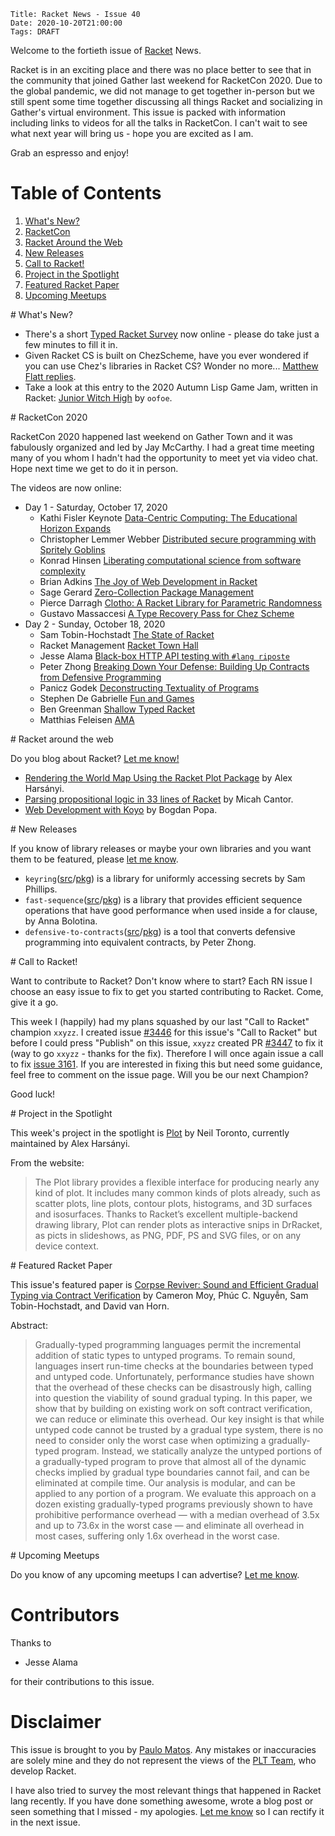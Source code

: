     Title: Racket News - Issue 40
    Date: 2020-10-20T21:00:00
    Tags: DRAFT

Welcome to the fortieth issue of [Racket](https://www.racket-lang.org) News.

Racket is in an exciting place and there was no place better to see that in the community that joined Gather last weekend for RacketCon 2020. Due to the global pandemic, we did not manage to get together in-person but we still spent some time together discussing all things Racket and socializing in Gather's virtual environment. This issue is packed with information including links to videos for all the talks in RacketCon. I can't wait to see what next year will bring us - hope you are excited as I am.

Grab an espresso and enjoy!

# Table of Contents

1. [What's New?](#whatsnew)
2. [RacketCon](#racketcon)
3. [Racket Around the Web](#aroundtheweb)
4. [New Releases](#newreleases)
5. [Call to Racket!](#calltoracket)
6. [Project in the Spotlight](#spotlight)
7. [Featured Racket Paper](#featuredpaper)
8. [Upcoming Meetups](#meetups)

<div id='whatsnew'/>
# What's New?

* There's a short [Typed Racket Survey](https://tinyurl.com/typed-racket-survey) now online - please do take just a few minutes to fill it in.
* Given Racket CS is built on ChezScheme, have you ever wondered if you can use Chez's libraries in Racket CS? Wonder no more... [Matthew Flatt replies](https://groups.google.com/g/racket-users/c/CyRr8S61T58/m/DUmJf16FCwAJ).
* Take a look at this entry to the 2020 Autumn Lisp Game Jam, written in Racket: [Junior Witch High](https://oofoe.itch.io/witchy) by `oofoe`.

<div id='racketcon'/>
# RacketCon 2020

RacketCon 2020 happened last weekend on Gather Town and it was fabulously organized and led by Jay McCarthy. I had a great time meeting many of you whom I hadn't had the opportunity to meet yet via video chat. Hope next time we get to do it in person.

The videos are now online:

* Day 1 - Saturday, October 17, 2020
    * Kathi Fisler Keynote [Data-Centric Computing: The Educational Horizon Expands](https://www.youtube.com/watch?v=MnrRUdbOW1M)
    * Christopher Lemmer Webber [Distributed secure programming with Spritely Goblins](https://www.youtube.com/watch?v=YbznItQpALo)
    * Konrad Hinsen [Liberating computational science from software complexity](https://youtu.be/YbznItQpALo?t=2105)
    * Brian Adkins [The Joy of Web Development in Racket](https://www.youtube.com/watch?v=bIi-tUzOwdw)
    * Sage Gerard [Zero-Collection Package Management](https://youtu.be/bIi-tUzOwdw?t=2330)
    * Pierce Darragh [Clotho: A Racket Library for Parametric Randomness](https://www.youtube.com/watch?v=mWnlXVEXnPc)
    * Gustavo Massaccesi [A Type Recovery Pass for Chez Scheme](https://youtu.be/mWnlXVEXnPc?t=2617)
* Day 2 - Sunday, October 18, 2020
    * Sam Tobin-Hochstadt [The State of Racket](https://www.youtube.com/watch?v=VgMwkxz0aBw)
    * Racket Management [Racket Town Hall](https://youtu.be/VgMwkxz0aBw?t=2577)
    * Jesse Alama [Black-box HTTP API testing with `#lang riposte`](https://www.youtube.com/watch?v=QtaqPEvaMyg)
    * Peter Zhong [Breaking Down Your Defense: Building Up Contracts from Defensive Programming](https://youtu.be/QtaqPEvaMyg?t=2087)
    * Panicz Godek [Deconstructing Textuality of Programs](https://www.youtube.com/watch?v=2tCY72t1nL0)
    * Stephen De Gabrielle [Fun and Games](https://youtu.be/2tCY72t1nL0?t=1970)
    * Ben Greenman [Shallow Typed Racket](https://www.youtube.com/watch?v=A4AA8nweYAg)
    * Matthias Feleisen [AMA](https://www.youtube.com/watch?v=A4AA8nweYAg)

<div id='aroundtheweb'/>
# Racket around the web

Do you blog about Racket? [Let me know!](mailto:pmatos@linki.tools)

* [Rendering the World Map Using the Racket Plot Package](https://groups.google.com/g/racket-users/c/CyRr8S61T58/m/DUmJf16FCwAJ) by Alex Harsányi.
* [Parsing propositional logic in 33 lines of Racket](https://micahcantor.xyz/blog/logic-racket-parser) by Micah Cantor.
* [Web Development with Koyo](https://defn.io/2020/10/18/web-dev-with-koyo/) by Bogdan Popa.

<div id='newreleases'/>
# New Releases

If you know of library releases or maybe your own libraries and you want them to be featured, please [let me know](mailto:pmatos@linki.tools).

* `keyring`([src](https://github.com/samdphillips/racket-keyring)/[pkg](https://pkgs.racket-lang.org/package/keyring)) is a library for uniformly accessing secrets by Sam Phillips.
* `fast-sequence`([src](https://github.com/abolotina/fast-sequence-combinators)/[pkg](https://pkgs.racket-lang.org/package/fast-sequence)) is a library that provides efficient sequence operations that have good performance when used inside a for clause, by Anna Bolotina.
* `defensive-to-contracts`([src](https://github.com/jiujiu1123/defensive-to-contracts)/[pkg](https://pkgs.racket-lang.org/package/defensive-to-contracts)) is a tool that converts defensive programming into equivalent contracts, by Peter Zhong.

<div id='calltoracket'/>
# Call to Racket!

Want to contribute to Racket? Don't know where to start? Each RN issue I choose an easy issue to fix to get you started contributing to Racket. Come, give it a go.

This week I (happily) had my plans squashed by our last "Call to Racket" champion `xxyzz`. I created issue [#3446](https://github.com/racket/racket/issues/3446) for this issue's "Call to Racket" but before I could press "Publish" on this issue, `xxyzz` created PR [#3447](https://github.com/racket/racket/pull/3447) to fix it (way to go `xxyzz` - thanks for the fix). Therefore I will once again issue a call to fix [issue 3161](https://github.com/racket/racket/issues/3161). If you are interested in fixing this but need some guidance, feel free to comment on the issue page. Will you be our next Champion?

Good luck!

<div id='spotlight'/>
# Project in the Spotlight

This week's project in the spotlight is [Plot](https://docs.racket-lang.org/plot/index.html) by Neil Toronto, currently maintained by Alex Harsányi.

From the website:

> The Plot library provides a flexible interface for producing nearly any kind of plot. It includes many common kinds of plots already, such as scatter plots, line plots, contour plots, histograms, and 3D surfaces and isosurfaces. Thanks to Racket’s excellent multiple-backend drawing library, Plot can render plots as interactive snips in DrRacket, as picts in slideshows, as PNG, PDF, PS and SVG files, or on any device context.

<div id='featuredpaper'/>
# Featured Racket Paper

This issue's featured paper is [Corpse Reviver: Sound and Efficient Gradual Typing via Contract Verification](https://drive.google.com/file/d/1ogGwX9bJH9ZvccFjvTWpZFY757T1z5Gr/view?usp=sharing) by Cameron Moy, Phúc C. Nguyễn, Sam Tobin-Hochstadt, and David van Horn.

Abstract:

> Gradually-typed programming languages permit the incremental addition of static types to untyped programs. To remain sound, languages insert run-time checks at the boundaries between typed and untyped code. Unfortunately, performance studies have shown that the overhead of these checks can be disastrously high, calling into question the viability of sound gradual typing. In this paper, we show that by building on existing work on soft contract verification, we can reduce or eliminate this overhead.
> Our key insight is that while untyped code cannot be trusted by a gradual type system, there is no need to consider only the worst case when optimizing a gradually-typed program. Instead, we statically analyze the untyped portions of a gradually-typed program to prove that almost all of the dynamic checks implied by gradual type boundaries cannot fail, and can be eliminated at compile time. Our analysis is modular, and can be applied to any portion of a program.
> We evaluate this approach on a dozen existing gradually-typed programs previously shown to have prohibitive performance overhead — with a median overhead of 3.5x and up to 73.6x in the worst case — and eliminate all overhead in most cases, suffering only 1.6x overhead in the worst case.

<div id='meetups'/>
# Upcoming Meetups

Do you know of any upcoming meetups I can advertise? [Let me know](mailto:pmatos@linki.tools).

# Contributors

Thanks to

* Jesse Alama

for their contributions to this issue.

# Disclaimer

This issue is brought to you by [Paulo Matos](mailto:pmatos@linki.tools). Any mistakes or inaccuracies are solely mine and
they do not represent the views of the [PLT Team](http://www.racket-lang.org/team.html), who develop Racket.

I have also tried to survey the most relevant things that happened in Racket lang recently. If you have done something awesome, wrote a blog post or seen something that I missed - my apologies. [Let me know](mailto:pmatos@linki.tools) so I can rectify it in the next issue.
